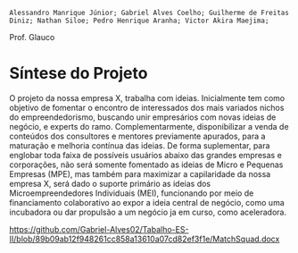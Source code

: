 	Alessandro Manrique Júnior; Gabriel Alves Coelho; Guilherme de Freitas Diniz; Nathan Siloe; Pedro Henrique Aranha; Victor Akira Maejima;

Prof. Glauco   
 
# Síntese do Projeto

O projeto da nossa empresa X, trabalha com ideias. Inicialmente tem como objetivo de fomentar o encontro de interessados dos mais variados nichos do empreendedorismo, buscando unir empresários com novas ideias de negócio, e experts do ramo. Complementarmente, disponibilizar a venda de conteúdos dos consultores e mentores previamente apurados, para a maturação e melhoria contínua das ideias.
De forma suplementar, para englobar toda faixa de possíveis usuários abaixo das grandes empresas e corporações, não será somente fomentado as ideias de Micro e Pequenas Empresas (MPE), mas também para maximizar a capilaridade da nossa empresa X, será dado o suporte primário as ideias dos Microempreendedores Individuais (MEI), funcionando por meio de financiamento colaborativo ao expor a ideia central de negócio, como uma incubadora ou dar propulsão a um negócio ja em curso, como aceleradora.

https://github.com/Gabriel-Alves02/Tabalho-ES-II/blob/89b09ab12f948261cc858a13610a07cd82ef3f1e/MatchSquad.docx
